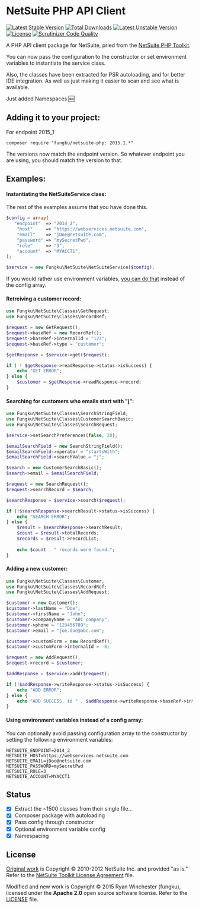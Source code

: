 # NetSuite PHP API Client

[![Latest Stable Version](https://poser.pugx.org/fungku/netsuite-php/v/stable.svg)](https://packagist.org/packages/fungku/netsuite-php) [![Total Downloads](https://poser.pugx.org/fungku/netsuite-php/downloads.svg)](https://packagist.org/packages/fungku/netsuite-php) [![Latest Unstable Version](https://poser.pugx.org/fungku/netsuite-php/v/unstable.svg)](https://packagist.org/packages/fungku/netsuite-php) [![License](https://poser.pugx.org/fungku/netsuite-php/license.svg)](https://packagist.org/packages/fungku/netsuite-php) [![Scrutinizer Code Quality](https://img.shields.io/scrutinizer/g/fungku/netsuite-php.svg)](https://scrutinizer-ci.com/g/fungku/netsuite-php/?branch=master)

A PHP API client package for NetSuite, pried from the [NetSuite PHP Toolkit](http://www.netsuite.com/portal/developers/resources/suitetalk-sample-applications.shtml).

You can now pass the configuration to the constructor or set environment variables to instantiate the service class.

Also, the classes have been extracted for PSR autoloading, and for better IDE integration. As well as just making
it easier to scan and see what is available.

Just added Namespaces :new:

## Adding it to your project:

For endpoint 2015_1

```
composer require "fungku/netsuite-php: 2015.1.*"
```

The versions now match the endpoint version. So whatever endpoint you are using, you should match the version to that.

## Examples:

#### Instantiating the NetSuiteService class:

The rest of the examples assume that you have done this.

```php
$config = array(
   "endpoint"  => "2014_2",
    "host"     => "https://webservices.netsuite.com",
    "email"    => "jDoe@netsuite.com",
    "password" => "mySecretPwd",
    "role"     => "3",
    "account"  => "MYACCT1",
);

$service = new Fungku\NetSuite\NetSuiteService($config);
```

If you would rather use environment variables, [you can do that](#using-environment-variables-instead-of-a-config-array) instead of the config array.

#### Retreiving a customer record:

```php
use Fungku\NetSuite\Classes\GetRequest;
use Fungku\NetSuite\Classes\RecordRef;

$request = new GetRequest();
$request->baseRef = new RecordRef();
$request->baseRef->internalId = "123";
$request->baseRef->type = "customer";

$getResponse = $service->get($request);

if ( ! $getResponse->readResponse->status->isSuccess) {
    echo "GET ERROR";
} else {
    $customer = $getResponse->readResponse->record;
}
```

#### Searching for customers who emails start with "j":

```php
use Fungku\NetSuite\Classes\SearchStringField;
use Fungku\NetSuite\Classes\CustomerSearchBasic;
use Fungku\NetSuite\Classes\SearchRequest;

$service->setSearchPreferences(false, 20);

$emailSearchField = new SearchStringField();
$emailSearchField->operator = "startsWith";
$emailSearchField->searchValue = "j";

$search = new CustomerSearchBasic();
$search->email = $emailSearchField;

$request = new SearchRequest();
$request->searchRecord = $search;

$searchResponse = $service->search($request);

if (!$searchResponse->searchResult->status->isSuccess) {
    echo "SEARCH ERROR";
} else {
    $result = $searchResponse->searchResult;
    $count = $result->totalRecords;
    $records = $result->recordList;
    
    echo $count . " records were found.";
}
```

#### Adding a new customer:

```php
use Fungku\NetSuite\Classes\Customer;
use Fungku\NetSuite\Classes\RecordRef;
use Fungku\NetSuite\Classes\AddRequest;

$customer = new Customer();
$customer->lastName = "Doe";
$customer->firstName = "John";
$customer->companyName = "ABC company";
$customer->phone = "123456789";
$customer->email = "joe.doe@abc.com";

$customer->customForm = new RecordRef();
$customer->customForm->internalId = -8;

$request = new AddRequest();
$request->record = $customer;

$addResponse = $service->add($request);

if (!$addResponse->writeResponse->status->isSuccess) {
    echo "ADD ERROR";
} else {
    echo "ADD SUCCESS, id " . $addResponse->writeResponse->baseRef->internalId;
}
```

#### Using environment variables instead of a config array:

You can optionally avoid passing configuration array to the constructor by setting the following environment variables:
```
NETSUITE_ENDPOINT=2014_2
NETSUITE_HOST=https://webservices.netsuite.com
NETSUITE_EMAIL=jDoe@netsuite.com
NETSUITE_PASSWORD=mySecretPwd
NETSUITE_ROLE=3
NETSUITE_ACCOUNT=MYACCT1
```

## Status

 - [x] Extract the ~1500 classes from their single file...
 - [x] Composer package with autoloading
 - [x] Pass config through constructor
 - [x] Optional environment variable config
 - [x] Namespacing

## License

[Original work](http://www.netsuite.com/portal/developers/resources/suitetalk-sample-applications.shtml) is Copyright &copy; 2010-2012 NetSuite Inc. and provided "as is." Refer to the [NetSuite Toolkit License Agreement](https://github.com/fungku/netsuite-php/blob/master/original-agreement.docx?raw=true) file.

Modified and new work is Copyright &copy; 2015 Ryan Winchester (fungku), licensed under the **Apache 2.0** open source software license. Refer to the [LICENSE](https://github.com/fungku/netsuite-php/blob/master/LICENSE.txt) file.
